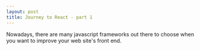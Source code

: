 ```yaml
---
layout: post
title: Journey to React - part 1
---
```


Nowadays, there are many javascript frameworks out there to choose when you want to improve your web site's front end.
